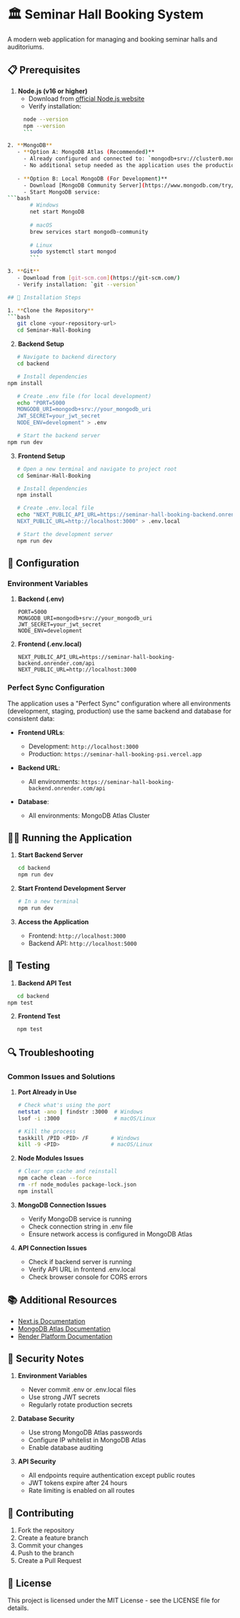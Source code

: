 ﻿# 🏛️ Seminar Hall Booking System

A modern web application for managing and booking seminar halls and auditoriums.

## 📋 Prerequisites

1. **Node.js (v16 or higher)**
   - Download from [official Node.js website](https://nodejs.org/)
   - Verify installation:
```bash
     node --version
     npm --version
     ```

2. **MongoDB**
   - **Option A: MongoDB Atlas (Recommended)**
     - Already configured and connected to: `mongodb+srv://cluster0.mongodb.net`
     - No additional setup needed as the application uses the production database
   
   - **Option B: Local MongoDB (For Development)**
     - Download [MongoDB Community Server](https://www.mongodb.com/try/download/community)
     - Start MongoDB service:
```bash
       # Windows
       net start MongoDB
       
       # macOS
       brew services start mongodb-community
       
       # Linux
       sudo systemctl start mongod
       ```

3. **Git**
   - Download from [git-scm.com](https://git-scm.com/)
   - Verify installation: `git --version`

## 🚀 Installation Steps

1. **Clone the Repository**
```bash
   git clone <your-repository-url>
   cd Seminar-Hall-Booking
   ```

2. **Backend Setup**
```bash
   # Navigate to backend directory
   cd backend

   # Install dependencies
npm install

   # Create .env file (for local development)
   echo "PORT=5000
   MONGODB_URI=mongodb+srv://your_mongodb_uri
   JWT_SECRET=your_jwt_secret
   NODE_ENV=development" > .env

   # Start the backend server
npm run dev
```

3. **Frontend Setup**
```bash
   # Open a new terminal and navigate to project root
   cd Seminar-Hall-Booking

   # Install dependencies
   npm install

   # Create .env.local file
   echo "NEXT_PUBLIC_API_URL=https://seminar-hall-booking-backend.onrender.com/api
   NEXT_PUBLIC_URL=http://localhost:3000" > .env.local

   # Start the development server
   npm run dev
```

## 🔧 Configuration

### Environment Variables

1. **Backend (.env)**
   ```env
   PORT=5000
   MONGODB_URI=mongodb+srv://your_mongodb_uri
   JWT_SECRET=your_jwt_secret
   NODE_ENV=development
   ```

2. **Frontend (.env.local)**
   ```env
   NEXT_PUBLIC_API_URL=https://seminar-hall-booking-backend.onrender.com/api
   NEXT_PUBLIC_URL=http://localhost:3000
   ```

### Perfect Sync Configuration

The application uses a "Perfect Sync" configuration where all environments (development, staging, production) use the same backend and database for consistent data:

- **Frontend URLs**:
  - Development: `http://localhost:3000`
  - Production: `https://seminar-hall-booking-psi.vercel.app`

- **Backend URL**:
  - All environments: `https://seminar-hall-booking-backend.onrender.com/api`

- **Database**:
  - All environments: MongoDB Atlas Cluster

## 🏃‍♂️ Running the Application

1. **Start Backend Server**
   ```bash
   cd backend
   npm run dev
   ```

2. **Start Frontend Development Server**
   ```bash
   # In a new terminal
   npm run dev
   ```

3. **Access the Application**
   - Frontend: `http://localhost:3000`
   - Backend API: `http://localhost:5000`

## 🧪 Testing

1. **Backend API Test**
```bash
   cd backend
npm test
   ```

2. **Frontend Test**
```bash
   npm test
   ```

## 🔍 Troubleshooting

### Common Issues and Solutions

1. **Port Already in Use**
   ```bash
   # Check what's using the port
   netstat -ano | findstr :3000  # Windows
   lsof -i :3000                 # macOS/Linux

   # Kill the process
   taskkill /PID <PID> /F       # Windows
   kill -9 <PID>                # macOS/Linux
   ```

2. **Node Modules Issues**
   ```bash
   # Clear npm cache and reinstall
   npm cache clean --force
   rm -rf node_modules package-lock.json
   npm install
   ```

3. **MongoDB Connection Issues**
   - Verify MongoDB service is running
   - Check connection string in .env file
   - Ensure network access is configured in MongoDB Atlas

4. **API Connection Issues**
   - Check if backend server is running
   - Verify API URL in frontend .env.local
   - Check browser console for CORS errors

## 📚 Additional Resources

- [Next.js Documentation](https://nextjs.org/docs)
- [MongoDB Atlas Documentation](https://docs.atlas.mongodb.com/)
- [Render Platform Documentation](https://render.com/docs)

## 🔐 Security Notes

1. **Environment Variables**
   - Never commit .env or .env.local files
   - Use strong JWT secrets
   - Regularly rotate production secrets

2. **Database Security**
   - Use strong MongoDB Atlas passwords
   - Configure IP whitelist in MongoDB Atlas
   - Enable database auditing

3. **API Security**
   - All endpoints require authentication except public routes
   - JWT tokens expire after 24 hours
   - Rate limiting is enabled on all routes

## 🤝 Contributing

1. Fork the repository
2. Create a feature branch
3. Commit your changes
4. Push to the branch
5. Create a Pull Request

## 📄 License

This project is licensed under the MIT License - see the LICENSE file for details.
